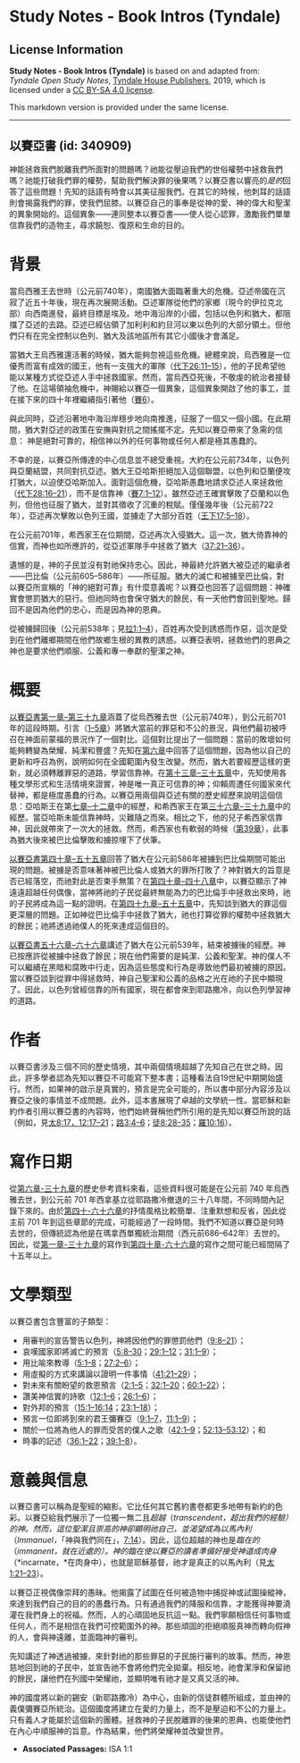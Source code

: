 # Study Notes - Book Intros (Tyndale)

## License Information

**Study Notes - Book Intros (Tyndale)** is based on and adapted from: _Tyndale Open Study Notes_, [Tyndale House Publishers](https://tyndaleopenresources.com/), 2019, which is licensed under a [CC BY-SA 4.0 license](https://creativecommons.org/licenses/by-sa/4.0/legalcode.en).

This markdown version is provided under the same license.



--------------------------------

## 以賽亞書 (id: 340909)

神能拯救我們脫離我們所面對的問題嗎？祂能從壓迫我們的世俗權勢中拯救我們嗎？祂能打破我們罪的權勢，幫助我們解決罪的後果嗎？以賽亞書以響亮的*是的*回答了這些問題！先知的話語有時會以其美征服我們。在其它的時候，他刺耳的話語則會揭露我們的罪，使我們屈膝。以賽亞自己的事奉是從神的愛、神的偉大和聖潔的異象開始的。這個異象——連同整本以賽亞書——使人從心認罪，激勵我們單單信靠我們的造物主，尋求饒恕、復原和生命的目的。

背景
==

當烏西雅王去世時（公元前740年），南國猶大面臨著重大的危機。亞述帝國在沉寂了近五十年後，現在再次展開活動。亞述軍隊從他們的家鄉（現今的伊拉克北部）向西南進發，最終目標是埃及。地中海沿岸的小國，包括以色列和猶大，都阻擋了亞述的去路。亞述已經佔領了加利利和約旦河以東以色列的大部分領土。但他們只有在完全控制以色列、猶大及該地區所有其它小國後才會滿足。

當猶大王烏西雅還活著的時候，猶大能夠忽視這些危機。總體來說，烏西雅是一位優秀而富有成效的國王，他有一支強大的軍隊（[代下26:11–15](https://ref.ly/2Chr26:11-2Chr26:15)），他的子民希望他能以某種方式從亞述人手中拯救國家。然而，當烏西亞死後，不敬虔的統治者接替了他。在這場領袖危機中，神賜給以賽亞一個異象，這個異象開啟了他的事工，並在接下來的四十年裡繼續指引著他（[賽6](https://ref.ly/Isa6:1-Isa6:13)）。

與此同時，亞述沿著地中海沿岸穩步地向南推進，征服了一個又一個小國。在此期間，猶大對亞述的政策在安撫與對抗之間搖擺不定。先知以賽亞帶來了急需的信息： 神是絕對可靠的，相信神以外的任何事物或任何人都是極其愚蠢的。

不幸的是，以賽亞所傳達的中心信息並不總受重視。大約在公元前734年，以色列與亞蘭結盟，共同對抗亞述。猶大王亞哈斯拒絕加入這個聯盟，以色列和亞蘭便攻打猶大，以迫使亞哈斯加入。面對這個危機，亞哈斯愚蠢地請求亞述人來拯救他（[代下28:16–21](https://ref.ly/2Chr28:16-2Chr28:21)），而不是信靠神（[賽7:1–12](https://ref.ly/Isa7:1-Isa7:12)）。雖然亞述王確實擊敗了亞蘭和以色列，但他也征服了猶大，並對其徵收了沉重的稅賦。僅僅幾年後（公元前722年），亞述再次擊敗以色列王國，並擄走了大部分百姓（[王下17:5–18](https://ref.ly/2Kgs17:5-2Kgs17:18)）。

在公元前701年，希西家王在位期間，亞述再次入侵猶大。這一次，猶大倚靠神的信實，而神也如所應許的，從亞述軍隊手中拯救了猶大（[37:21–36](https://ref.ly/Isa37:21-Isa37:36)）。

遺憾的是，神的子民並沒有對祂保持忠心。因此，神最終允許猶大被亞述的繼承者——巴比倫（公元前605–586年）——所征服。猶大的滅亡和被擄至巴比倫，對以賽亞所宣稱的「神的絕對可靠」有什麼意義呢？以賽亞也回答了這個問題：神確實會懲罰猶大的惡行。但祂同時也會保守猶大的餘民，有一天他們會回到聖地。歸回不是因為他們的忠心，而是因為神的恩典。

從被擄歸回後（公元前538年；見[拉1:1–4](https://ref.ly/Ezra1:1-Ezra1:4)），百姓再次受到誘惑而作惡，這次是受到在他們離鄉期間在他們故鄉生根的異教的誘惑。以賽亞表明，拯救他們的恩典之神也是要求他們順服、公義和專一奉獻的聖潔之神。

概要
==

[以賽亞書第一章–第三十九章](https://ref.ly/Isa1:1-Isa39:8)涵蓋了從烏西雅去世（公元前740年），到公元前701年的這段時期。引言（[1–5章](https://ref.ly/Isa1:1-Isa5:30)）將猶大當前的罪惡和不公的景況，與他們最初被呼召在神面前蒙福的景況作了一個對比。這個對比提出了一個問題：當前的敗壞如何能夠轉變為榮耀、純潔和豐盛？先知在[第六章](https://ref.ly/Isa6:1-Isa6:13)中回答了這個問題，因為他以自己的更新和呼召為例，說明如何在全國範圍內發生改變。然而，猶大若要經歷這樣的更新，就必須轉離罪惡的道路，學習信靠神。在[第十三章–三十五章](https://ref.ly/Isa13:1-Isa35:10)中，先知使用各種文學形式和生活情境來證實，神是唯一真正可信靠的神；仰賴周遭任何國家來代替神，都是極度愚蠢的行為。以賽亞用兩個與亞述有關的歷史經歷來說明這個信息：亞哈斯王在第[七章–十二章](https://ref.ly/Isa7:1-Isa12:6)中的經歷，和希西家王在第[三十六章–三十九章](https://ref.ly/Isa36:1-Isa39:8)中的經歷。當亞哈斯未能信靠神時，災難隨之而來。相比之下，他的兒子希西家信靠神，因此就帶來了一次大的拯救。然而，希西家也有軟弱的時候（[第39章](https://ref.ly/Isa39:1-Isa39:8)），此事為猶大後來被巴比倫擊敗和擄掠埋下了伏筆。

[以賽亞書第四十章–五十五章](https://ref.ly/Isa40:1-Isa55:13)回答了猶大在公元前586年被擄到巴比倫期間可能出現的問題。被擄是否意味著神被巴比倫人或猶大的罪所打敗了？神對猶大的旨意是否已經落空，而祂對此是否束手無策？在[第四十章–四十八章](https://ref.ly/Isa40:1-Isa48:22)中，以賽亞顯示了神遠遠超越任何偶像，當神將祂的子民從最終無能為力的巴比倫手中拯救出來時，祂的子民將成為這一點的證明。在[第四十九章–五十五章](https://ref.ly/Isa49:1-Isa55:13)中，先知談到猶大的罪這個更深層的問題。正如神從巴比倫手中拯救了猶大，祂也打算從罪的權勢中拯救猶大的餘民；祂將透過祂僕人的死來達成這個目的。

[以賽亞書五十六章–六十六章](https://ref.ly/Isa56:1-Isa66:24)講述了猶大在公元前539年，結束被擄後的經歷。神已按應許從被擄中拯救了餘民；現在他們需要的是純潔、公義和聖潔。神的僕人不可以繼續在黑暗和腐敗中行走，因為這些態度和行為是導致他們最初被擄的原因。當以賽亞談到從罪中得拯救時，神自己聖潔和公義的品格之光在祂的子民中顯現了。因此，以色列曾經信靠的所有國家，現在都會來到耶路撒冷，向以色列學習神的道路。

作者
==

以賽亞書涉及三個不同的歷史情境，其中兩個情境超越了先知自己在世之時。因此，許多學者認為先知以賽亞不可能寫下整本書；這種看法自19世紀中期開始盛行。然而，如果神的啟示是真實的，預言是完全可能的，所以書中部分內容涉及以賽亞之後的事情並不成問題。此外，這本書展現了卓越的文學統一性。當耶穌和新約作者引用以賽亞書的內容時，他們始終聲稱他們所引用的是先知以賽亞所說的話（例如，見[太8:17，](https://ref.ly/Matt8:17)[12:17–21](https://ref.ly/Matt12:17-Matt12:21)；[路3:4–6](https://ref.ly/Luke3:4-Luke3:6)；[徒8:28–35](https://ref.ly/Acts8:28-Acts8:35)；[羅10:16](https://ref.ly/Rom10:16)）。

寫作日期
====

從[第六章\-三十九章](https://ref.ly/Isa6:1-Isa39:8)的歷史參考資料來看，這些資料很可能是在公元前 740 年烏西雅去世，到公元前 701 年西拿基立從耶路撒冷撤退的三十八年間，不同時間內記錄下來的。由於[第四十\-六十六章](https://ref.ly/Isa40:1-Isa66:24)的抒情風格比較簡單、注重默想和反省，因此從主前 701 年到這些章節的完成，可能經過了一段時間。我們不知道以賽亞是何時去世的，但傳統認為他是在瑪拿西單獨統治期間（西元前686–642年）去世的。因此，從[第一章\-三十九章](https://ref.ly/Isa1:1-Isa39:8)的寫作到[第四十章\-六十六章](https://ref.ly/Isa40:1-Isa66:24)的寫作之間可能已經間隔了十五年以上。

文學類型
====

以賽亞書包含豐富的子類型：

* 用審判的宣告警告以色列，神將因他們的罪懲罰他們（[9:8–21](https://ref.ly/Isa9:8-Isa9:21)）；
* 哀嘆國家即將滅亡的預言（[5:8–30](https://ref.ly/Isa5:8-Isa5:30)；[29:1–12](https://ref.ly/Isa29:1-Isa29:12)；[31:1–9](https://ref.ly/Isa31:1-Isa31:9)）；
* 用比喻來教導（[5:1–8](https://ref.ly/Isa5:1-Isa5:8)；[27:2–6](https://ref.ly/Isa27:2-Isa27:6)）；
* 用虛擬的方式來講論以證明一件事情（[41:21–29](https://ref.ly/Isa41:21-Isa41:29)）；
* 對未來有關盼望的救恩預言（[2:1–5](https://ref.ly/Isa2:1-Isa2:5)；[32:1–20](https://ref.ly/Isa32:1-Isa32:20)；[60:1–22](https://ref.ly/Isa60:1-Isa60:22)）；
* 讚美神信實的詩歌（[12:1–6](https://ref.ly/Isa12:1-Isa12:6)；[26:1–6](https://ref.ly/Isa26:1-Isa26:6)）；
* 對外邦的預言（[15:1–16:14](https://ref.ly/Isa15:1-Isa16:14)；[23:1–18](https://ref.ly/Isa23:1-Isa23:18)）；
* 預言一位即將到來的君王彌賽亞（[9:1–7](https://ref.ly/Isa9:1-Isa9:7)，[11:1–9](https://ref.ly/Isa11:1-Isa11:9)）；
* 關於一位將為他人的罪而受苦的僕人之歌（[42:1–9](https://ref.ly/Isa42:1-Isa42:9)；[52:13–53:12](https://ref.ly/Isa52:13-Isa53:12)）；和
* 時事的記述（[36:1–22](https://ref.ly/Isa36:1-Isa36:22)；[39:1–8](https://ref.ly/Isa39:1-Isa39:8)）。

意義與信息
=====

以賽亞書可以稱為是聖經的縮影。它比任何其它舊約書卷都更多地帶有新約的色彩。以賽亞給我們展示了一位獨一無二且*超越*（*transcendent，*超出我們的經驗）的神。然而，這位聖潔且崇高的神卻顯明祂自己，並渴望成為*以馬內利*（*Immanuel，*「神與我們同在」，[7:14](https://ref.ly/Isa7:14)）。因此，這位超越的神也是*臨在的*（*immanent，*就在近處的）。神的臨在使以賽亞的讀者準備好接受神*道成肉身*（*incarnate，*在肉身中），也就是耶穌基督，祂才是真正的以馬內利（見[太1:21–23](https://ref.ly/Matt1:21-Matt1:23)）。

以賽亞正視偶像崇拜的愚昧。他揭露了試圖在任何被造物中捕捉神或試圖操縱神，來達到我們自己的目的的愚蠢行為。只有通過我們的降服和信靠，才能獲得神要澆灌在我們身上的祝福。然而，人的心頑固地反抗這一點。我們寧願相信任何事物或任何人，而不是相信在我們可控範圍外的神。那些頑固的拒絕順服真神而轉向假神的人，會與神遠離，並面臨神的審判。

先知講述了神透過被擄，來針對祂的那些罪惡的子民施行審判的故事。然而，神恩慈地回到祂的子民中，並宣告祂不會將他們完全拋棄。相反地，祂會潔淨和保留祂的餘民，讓他們在列國中榮耀祂，並顯明唯有祂才是又真又活的神。

神的國度將以新的錫安（新耶路撒冷）為中心，由新的信徒群體所組成，並由神的義僕彌賽亞所統治。這個國度將建立在愛的力量上，而不是壓迫和不公的力量上。只有義人才能屬於這個新的團體。拯救神的子民脫離罪的後果的恩典，也能使他們在內心中順服神的旨意。作為結果，他們將榮耀神並改變世界。

* **Associated Passages:** ISA 1:1

